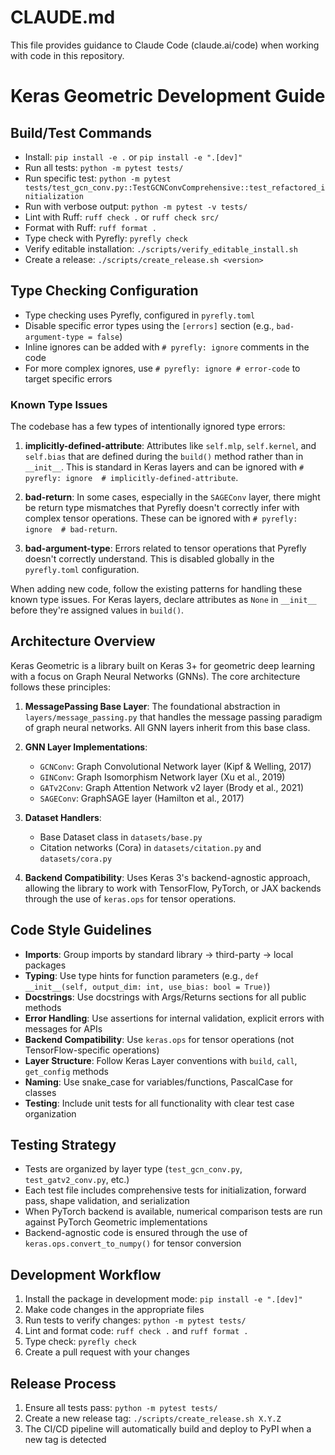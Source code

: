 # CLAUDE.md

This file provides guidance to Claude Code (claude.ai/code) when working with code in this repository.

# Keras Geometric Development Guide

## Build/Test Commands
- Install: `pip install -e .` or `pip install -e ".[dev]"`
- Run all tests: `python -m pytest tests/`
- Run specific test: `python -m pytest tests/test_gcn_conv.py::TestGCNConvComprehensive::test_refactored_initialization`
- Run with verbose output: `python -m pytest -v tests/`
- Lint with Ruff: `ruff check .` or `ruff check src/`
- Format with Ruff: `ruff format .`
- Type check with Pyrefly: `pyrefly check`
- Verify editable installation: `./scripts/verify_editable_install.sh`
- Create a release: `./scripts/create_release.sh <version>`

## Type Checking Configuration
- Type checking uses Pyrefly, configured in `pyrefly.toml`
- Disable specific error types using the `[errors]` section (e.g., `bad-argument-type = false`)
- Inline ignores can be added with `# pyrefly: ignore` comments in the code
- For more complex ignores, use `# pyrefly: ignore # error-code` to target specific errors

### Known Type Issues
The codebase has a few types of intentionally ignored type errors:

1. **implicitly-defined-attribute**: Attributes like `self.mlp`, `self.kernel`, and `self.bias` that are defined during the `build()` method rather than in `__init__`. This is standard in Keras layers and can be ignored with `# pyrefly: ignore  # implicitly-defined-attribute`.

2. **bad-return**: In some cases, especially in the `SAGEConv` layer, there might be return type mismatches that Pyrefly doesn't correctly infer with complex tensor operations. These can be ignored with `# pyrefly: ignore  # bad-return`.

3. **bad-argument-type**: Errors related to tensor operations that Pyrefly doesn't correctly understand. This is disabled globally in the `pyrefly.toml` configuration.

When adding new code, follow the existing patterns for handling these known type issues. For Keras layers, declare attributes as `None` in `__init__` before they're assigned values in `build()`.

## Architecture Overview

Keras Geometric is a library built on Keras 3+ for geometric deep learning with a focus on Graph Neural Networks (GNNs). The core architecture follows these principles:

1. **MessagePassing Base Layer**: The foundational abstraction in `layers/message_passing.py` that handles the message passing paradigm of graph neural networks. All GNN layers inherit from this base class.

2. **GNN Layer Implementations**:
   - `GCNConv`: Graph Convolutional Network layer (Kipf & Welling, 2017)
   - `GINConv`: Graph Isomorphism Network layer (Xu et al., 2019)
   - `GATv2Conv`: Graph Attention Network v2 layer (Brody et al., 2021)
   - `SAGEConv`: GraphSAGE layer (Hamilton et al., 2017)

3. **Dataset Handlers**:
   - Base Dataset class in `datasets/base.py`
   - Citation networks (Cora) in `datasets/citation.py` and `datasets/cora.py`

4. **Backend Compatibility**: Uses Keras 3's backend-agnostic approach, allowing the library to work with TensorFlow, PyTorch, or JAX backends through the use of `keras.ops` for tensor operations.

## Code Style Guidelines
- **Imports**: Group imports by standard library → third-party → local packages
- **Typing**: Use type hints for function parameters (e.g., `def __init__(self, output_dim: int, use_bias: bool = True)`)
- **Docstrings**: Use docstrings with Args/Returns sections for all public methods
- **Error Handling**: Use assertions for internal validation, explicit errors with messages for APIs
- **Backend Compatibility**: Use `keras.ops` for tensor operations (not TensorFlow-specific operations)
- **Layer Structure**: Follow Keras Layer conventions with `build`, `call`, `get_config` methods
- **Naming**: Use snake_case for variables/functions, PascalCase for classes
- **Testing**: Include unit tests for all functionality with clear test case organization

## Testing Strategy
- Tests are organized by layer type (`test_gcn_conv.py`, `test_gatv2_conv.py`, etc.)
- Each test file includes comprehensive tests for initialization, forward pass, shape validation, and serialization
- When PyTorch backend is available, numerical comparison tests are run against PyTorch Geometric implementations
- Backend-agnostic code is ensured through the use of `keras.ops.convert_to_numpy()` for tensor conversion

## Development Workflow
1. Install the package in development mode: `pip install -e ".[dev]"`
2. Make code changes in the appropriate files
3. Run tests to verify changes: `python -m pytest tests/`
4. Lint and format code: `ruff check .` and `ruff format .`
5. Type check: `pyrefly check`
6. Create a pull request with your changes

## Release Process
1. Ensure all tests pass: `python -m pytest tests/`
2. Create a new release tag: `./scripts/create_release.sh X.Y.Z`
3. The CI/CD pipeline will automatically build and deploy to PyPI when a new tag is detected
